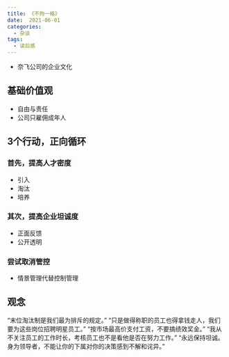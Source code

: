 ```yaml
---
title: 《不拘一格》
date:  2021-06-01
categories:
  - 杂谈
tags:
  - 读后感
---
```


- 奈飞公司的企业文化

## 基础价值观
- 自由与责任
- 公司只雇佣成年人

## 3个行动，正向循环

### 首先，提高人才密度
- 引入
- 淘汰
- 培养

### 其次，提高企业坦诚度
- 正面反馈
- 公开透明

### 尝试取消管控
- 情景管理代替控制管理

## 观念
“末位淘汰制是我们最为排斥的规定。”
“只是做得称职的员工也得拿钱走人，我们要为这些岗位招聘明星员工。”
“按市场最高价支付工资，不要搞绩效奖金。”
“我从不关注员工的工作时长，考核员工也不是看他是否在努力工作。”
“永远保持坦诚。身为领导者，不能让你的下属对你的决策感到不解和诧异。”